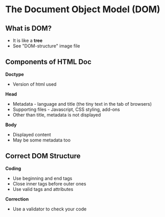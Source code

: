 # The Document Object Model (DOM)

## What is DOM?
- It is like a **tree**
- See "DOM-structure" image file

## Components of HTML Doc

**Doctype**
- Version of html used

**Head**
- Metadata - language and title (the tiny text in the tab of browsers)
- Supporting files - Javascript, CSS styling, add-ons
- Other than title, metadata is not displayed

**Body**
- Displayed content
- May be some metadata too

## Correct DOM Structure

**Coding**
- Use beginning and end tags
- Close inner tags before outer ones
- Use valid tags and attributes

**Correction**
- Use a validator to check your code